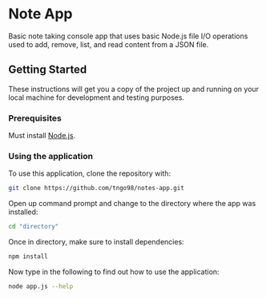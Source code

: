 # Note App
Basic note taking console app that uses basic Node.js file I/O operations used to add, remove, list, and read content from a JSON file.

## Getting Started
These instructions will get you a copy of the project up and running on your local machine for development and testing purposes.
### Prerequisites
Must install [Node.js](https://nodejs.org/en/).
### Using the application
To use this application, clone the repository with:
```bash
git clone https://github.com/tngo98/notes-app.git
```
Open up command prompt and change to the directory where the app was installed:
```bash
cd "directory"
```
Once in directory, make sure to install dependencies:
```bash
npm install
```
Now type in the following to find out how to use the application:
```bash
node app.js --help
```
